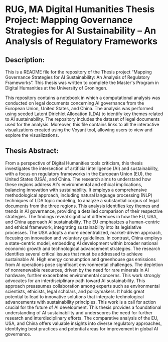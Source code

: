 # RUG, MA Digital Humanities Thesis Project: Mapping Governance Strategies for AI Sustainability – An Analysis of Regulatory Frameworks

## Description:
This is a README file for the repository of the Thesis project “Mapping Governance Strategies for AI Sustainability: An Analysis of Regulatory Frameworks”. This thesis was written to complete the Master's Program in Digital Humanities at the University of Groningen.

This repository contains a notebook in which a computational analysis was conducted on legal documents concerning AI governance from the European Union, United States, and China. The analysis was performed using seeded Latent Dirichlet Allocation (LDA) to identify key themes related to AI sustainability. The repository includes the dataset of legal documents used for the analysis. Moreover, this file contains links to all the interactive visualizations created using the Voyant tool, allowing users to view and explore the visualizations.

## Thesis Abstract: 
From a perspective of Digital Humanities tools criticism, this thesis investigates the intersection of artificial intelligence (AI) and sustainability, with a focus on regulatory frameworks in the European Union (EU), the United States (USA), and China. The research aims to understand how these regions address AI's environmental and ethical implications, balancing innovation with sustainability. It employs a comprehensive methodological approach, including natural language processing (NLP) techniques of LDA topic modeling, to analyze a substantial corpus of legal documents from the three regions. This analysis identifies key themes and trends in AI governance, providing a detailed comparison of their respective strategies. The findings reveal significant differences in how the EU, USA, and China approach AI sustainability. The EU emphasizes a human-centric and ethical framework, integrating sustainability into its legislative processes. The USA adopts a more decentralized, market-driven approach, focusing on innovation and voluntary guidelines. In contrast, China employs a state-centric model, embedding AI development within broader national economic growth and technological advancement strategies. The research identifies several critical issues that must be addressed to achieve sustainable AI. High energy consumption and greenhouse gas emissions from AI operations pose significant environmental challenges. The depletion of nonrenewable resources, driven by the need for rare minerals in AI hardware, further exacerbates environmental concerns. This work strongly advocates for an interdisciplinary path toward AI sustainability. This approach preassumes collaboration among experts such as environmental scientists, ethicists, legal scholars, and policymakers. It holds great potential to lead to innovative solutions that integrate technological advancements with sustainability principles. This work is a call for action crucial for the future of AI development. This thesis provides a foundational understanding of AI sustainability and underscores the need for further research and interdisciplinary efforts. The comparative analysis of the EU, USA, and China offers valuable insights into diverse regulatory approaches, identifying best practices and potential areas for improvement in global AI governance.
